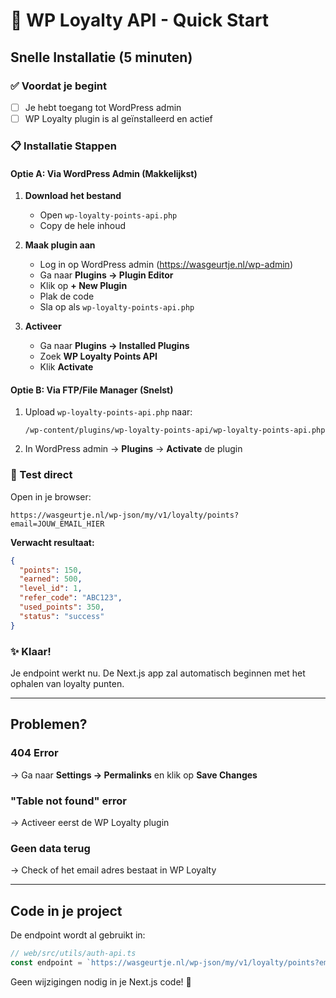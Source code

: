# 🚀 WP Loyalty API - Quick Start

## Snelle Installatie (5 minuten)

### ✅ Voordat je begint
- [ ] Je hebt toegang tot WordPress admin
- [ ] WP Loyalty plugin is al geïnstalleerd en actief

### 📋 Installatie Stappen

#### Optie A: Via WordPress Admin (Makkelijkst)

1. **Download het bestand**
   - Open `wp-loyalty-points-api.php` 
   - Copy de hele inhoud

2. **Maak plugin aan**
   - Log in op WordPress admin (https://wasgeurtje.nl/wp-admin)
   - Ga naar **Plugins → Plugin Editor**
   - Klik op **+ New Plugin**
   - Plak de code
   - Sla op als `wp-loyalty-points-api.php`

3. **Activeer**
   - Ga naar **Plugins → Installed Plugins**
   - Zoek **WP Loyalty Points API**
   - Klik **Activate**

#### Optie B: Via FTP/File Manager (Snelst)

1. Upload `wp-loyalty-points-api.php` naar:
   ```
   /wp-content/plugins/wp-loyalty-points-api/wp-loyalty-points-api.php
   ```

2. In WordPress admin → **Plugins** → **Activate** de plugin

### 🧪 Test direct

Open in je browser:
```
https://wasgeurtje.nl/wp-json/my/v1/loyalty/points?email=JOUW_EMAIL_HIER
```

**Verwacht resultaat:**
```json
{
  "points": 150,
  "earned": 500,
  "level_id": 1,
  "refer_code": "ABC123",
  "used_points": 350,
  "status": "success"
}
```

### ✨ Klaar!

Je endpoint werkt nu. De Next.js app zal automatisch beginnen met het ophalen van loyalty punten.

---

## Problemen?

### 404 Error
→ Ga naar **Settings → Permalinks** en klik op **Save Changes**

### "Table not found" error
→ Activeer eerst de WP Loyalty plugin

### Geen data terug
→ Check of het email adres bestaat in WP Loyalty

---

## Code in je project

De endpoint wordt al gebruikt in:
```typescript
// web/src/utils/auth-api.ts
const endpoint = `https://wasgeurtje.nl/wp-json/my/v1/loyalty/points?email=${email}`;
```

Geen wijzigingen nodig in je Next.js code! 🎉


